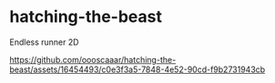 # hatching-the-beast
Endless runner 2D



https://github.com/oooscaaar/hatching-the-beast/assets/16454493/c0e3f3a5-7848-4e52-90cd-f9b2731943cb

